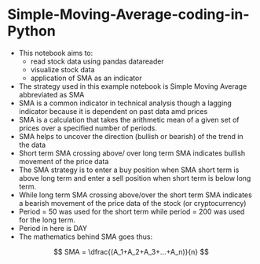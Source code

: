 # Simple-Moving-Average-coding-in-Python

- This notebook aims to:
    - read stock data using pandas datareader
    - visualize stock data
    - application of SMA as an indicator
- The strategy used in this example notebook is Simple Moving Average abbreviated as SMA
- SMA is a common indicator in technical analysis though a lagging indicator because it is dependent on past data amd prices
- SMA is a calculation that takes the arithmetic mean of a given set of prices over a specified number of periods.
- SMA helps to uncover the direction (bullish or bearish) of the trend in the data 
- Short term SMA crossing above/ over long term SMA indicates bullish movement of the price data
- The SMA strategy is to enter a buy position when SMA short term is above long term and enter a sell position when short term is below long term.
- While long term SMA crossing above/over the short term SMA indicates  a bearish movement of the price data of the stock (or cryptocurrency)
- Period  = 50 was used for the short term while period = 200 was used for the long term. 
- Period in here is DAY
- The mathematics behind SMA goes thus: 

$$ SMA = \dfrac{(A_1+A_2+A_3+...+A_n)}{n} $$

